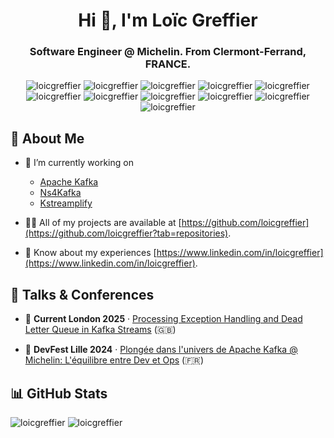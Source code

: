 <div align="center">
  <h1>Hi 👋, I'm Loïc Greffier</h1>
  <h3>Software Engineer @ Michelin. From Clermont-Ferrand, FRANCE.</h3>
  
  <img src="https://img.shields.io/badge/Angular-0F0F11?style=for-the-badge&logo=angular&logoColor=white" alt="loicgreffier" />
  <img src="https://img.shields.io/badge/Docker-2496EF?style=for-the-badge&logo=docker&logoColor=white" alt="loicgreffier" />
  <img src="https://img.shields.io/badge/GitHub-181717?style=for-the-badge&logo=github&logoColor=white" alt="loicgreffier" />
  <img src="https://img.shields.io/badge/GitHub%20Copilot-000000?style=for-the-badge&logo=githubcopilot&logoColor=white" alt="loicgreffier" />
  <img src="https://img.shields.io/badge/GitLab-FC6D26?style=for-the-badge&logo=gitlab&logoColor=white" alt="loicgreffier" />
  <img src="https://img.shields.io/badge/Apache%20Kafka-231F20?style=for-the-badge&logo=apachekafka&logoColor=white" alt="loicgreffier" />
  <img src="https://img.shields.io/badge/Kubernetes-326CE5?style=for-the-badge&logo=kubernetes&logoColor=white" alt="loicgreffier" />
  <img src="https://img.shields.io/badge/PostgreSQL-4169E1?style=for-the-badge&logo=postgresql&logoColor=white" alt="loicgreffier" />
  <img src="https://img.shields.io/badge/Tailwind%20CSS-06B6D4?style=for-the-badge&logo=tailwindcss&logoColor=white" alt="loicgreffier" />
  <img src="https://img.shields.io/badge/Spring%20Boot-6DB33F?style=for-the-badge&logo=springboot&logoColor=white" alt="loicgreffier" />
  <img src="https://img.shields.io/badge/Vault-FFEC6E?style=for-the-badge&logo=vault&logoColor=black" alt="loicgreffier" />
</div>

## 🚀 About Me

- 🔭 I’m currently working on
  - [Apache Kafka](https://github.com/apache/kafka)
  - [Ns4Kafka](https://github.com/michelin/ns4kafka)
  - [Kstreamplify](https://github.com/michelin/kstreamplify)

- 👨‍💻 All of my projects are available at [https://github.com/loicgreffier](https://github.com/loicgreffier?tab=repositories).

- 📄 Know about my experiences [https://www.linkedin.com/in/loicgreffier](https://www.linkedin.com/in/loicgreffier).

## 🎤 Talks & Conferences 

- 🎥 **Current London 2025** · [Processing Exception Handling and Dead Letter Queue in Kafka Streams](https://current.confluent.io/post-conference-videos-2025/processing-exception-handling-and-dead-letter-queue-in-kafka-streams-lnd25) (🇬🇧)

- 🎥 **DevFest Lille 2024** · [Plongée dans l'univers de Apache Kafka @ Michelin: L'équilibre entre Dev et Ops](https://www.youtube.com/watch?v=gbzm4vqnVl8) (🇫🇷)

## 📊 GitHub Stats

<img src="https://github-readme-stats.vercel.app/api?username=loicgreffier&show_icons=true&locale=en&custom_title=GitHub%20Stats&bg_color=30,0f0c29,302b63,24243e&title_color=fff&text_color=fff&icon_color=fff" alt="loicgreffier" />
<img src="https://github-contributor-stats.vercel.app/api?username=loicgreffier&limit=5&theme=dark&combine_all_yearly_contributions=true" alt="loicgreffier" />
